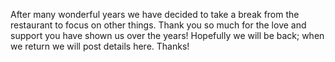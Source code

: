 After many wonderful years we have decided to take a break from the restaurant to focus on other things. Thank you so much for the love and support you have shown us over the years! Hopefully we will be back; when we return we will post details here. Thanks!